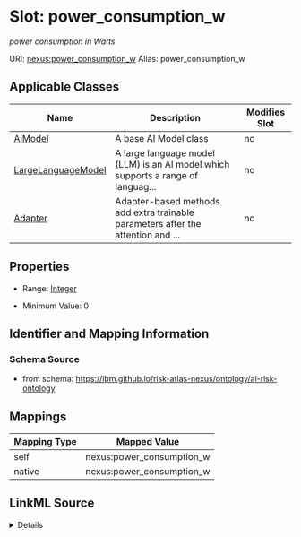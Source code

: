 

# Slot: power_consumption_w


_power consumption in Watts_





URI: [nexus:power_consumption_w](https://ibm.github.io/risk-atlas-nexus/ontology/power_consumption_w)
Alias: power_consumption_w

<!-- no inheritance hierarchy -->





## Applicable Classes

| Name | Description | Modifies Slot |
| --- | --- | --- |
| [AiModel](AiModel.md) | A base AI Model class |  no  |
| [LargeLanguageModel](LargeLanguageModel.md) | A large language model (LLM) is an AI model which supports a range of languag... |  no  |
| [Adapter](Adapter.md) | Adapter-based methods add extra trainable parameters after the attention and ... |  no  |







## Properties

* Range: [Integer](Integer.md)

* Minimum Value: 0





## Identifier and Mapping Information







### Schema Source


* from schema: https://ibm.github.io/risk-atlas-nexus/ontology/ai-risk-ontology




## Mappings

| Mapping Type | Mapped Value |
| ---  | ---  |
| self | nexus:power_consumption_w |
| native | nexus:power_consumption_w |




## LinkML Source

<details>
```yaml
name: power_consumption_w
description: power consumption in Watts
from_schema: https://ibm.github.io/risk-atlas-nexus/ontology/ai-risk-ontology
rank: 1000
alias: power_consumption_w
domain_of:
- AiModel
range: integer
minimum_value: 0

```
</details>
